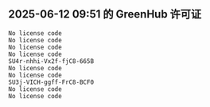 ## 2025-06-12 09:51 的 GreenHub 许可证
```
No license code
No license code
No license code
No license code
SU4r-nhhi-Vx2f-fjC8-665B
No license code
No license code
SU3j-VICH-ggff-FrC8-BCF0
No license code
No license code
```
